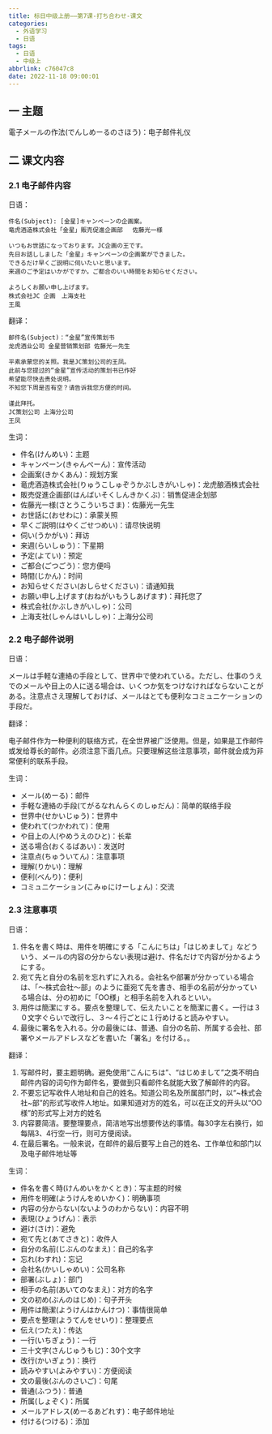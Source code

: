 ```yaml
---
title: 标日中级上册——第7课-打ち合わせ-课文
categories:
  - 外语学习
  - 日语
tags:
  - 日语
  - 中级上
abbrlink: c76047c8
date: 2022-11-18 09:00:01
---
```

## 一 主题

電子メールの作法(でんしめーるのさほう)：电子邮件礼仪

<!--more-->

## 二 课文内容

### 2.1 电子邮件内容

日语：

```
件名(Subject): [金星]キャンペーンの企画案。
竜虎酒造株式会社「金星」販売促進企画部 　佐藤光一様

いつもお世話になっております。JC企画の王です。
先日お話ししました「金星」キャンペーンの企画案ができました。
できるだけ早くご説明に伺いたいと思います。
来週のご予定はいかがですか。ご都合のいい時間をお知らせください。

よろしくお願い申し上げます。
株式会社JC 企画　上海支社
王風
```

翻译：

```
邮件名(Subject)：“金星”宣传策划书
龙虎酒业公司 金星营销策划部 佐藤光一先生

平素承蒙您的关照。我是JC策划公司的王凤。
此前与您提过的“金星”宣传活动的策划书已作好
希望能尽快去贵处说明。
不知您下周是否有空？请告诉我您方便的时间。

谨此拜托。
JC策划公司 上海分公司
王凤
```

生词：

* 件名(けんめい)：主题
* キャンペーン(きゃんぺーん)：宣传活动
* 企画案(きかくあん)：规划方案
* 竜虎酒造株式会社(りゅうこしゅぞうかぶしきがいしゃ)：龙虎酿酒株式会社
* 販売促進企画部(はんばいそくしんきかくぶ)：销售促进企划部
* 佐藤光一様(さとうこういちさま)：佐藤光一先生
* お世話に(おせわに)：承蒙关照
* 早くご説明(はやくごせつめい)：请尽快说明
* 伺い(うかがい)：拜访
* 来週(らいしゅう)：下星期
* 予定(よてい)：预定
* ご都合(ごつごう)：您方便吗
* 時間(じかん)：时间
* お知らせください(おしらせください)：请通知我
* お願い申し上げます(おねがいもうしあげます)：拜托您了
* 株式会社(かぶしきがいしゃ)：公司
* 上海支社(しゃんはいししゃ)：上海分公司

### 2.2 电子邮件说明

日语：

メールは手軽な連絡の手段として、世界中で使われている。ただし、仕事のうえでのメールや目上の人に送る場合は、いくつか気をつけなければならないことがある。注意点さえ理解しておけば、メールはとても便利なコミュニケーションの手段だ。

翻译：

电子邮件作为一种便利的联络方式，在全世界被广泛使用。但是，如果是工作邮件或发给尊长的邮件。必须注意下面几点。只要理解这些注意事项，邮件就会成为非常便利的联系手段。

生词：

* メール(めーる)：邮件
* 手軽な連絡の手段(てがるなれんらくのしゅだん)：简单的联络手段
* 世界中(せかいじゅう)：世界中
* 使われて(つかわれて)：使用
* や目上の人(やめうえのひと)：长辈
* 送る場合(おくるばあい)：发送时
* 注意点(ちゅういてん)：注意事项
* 理解(りかい)：理解
* 便利(べんり)：便利
* コミュニケーション(こみゅにけーしょん)：交流

### 2.3 注意事项

日语：

1. 件名を書く時は、用件を明確にする「こんにちは」「はじめまして」などういう、メールの内容の分からない表現は避け、件名だけで内容が分かるようにする。
2. 宛て先と自分の名前を忘れずに入れる。会社名や部署が分かっている場合は、「～株式会社～部」のように亜宛て先を書き、相手の名前が分かっている場合は、分の初めに「OO様」と相手名前を入れるといい。
3. 用件は簡潔にする。要点を整理して、伝えたいことを簡潔に書く。一行は３０文字ぐらいで改行し、３～４行ごとに１行めけると読みやすい。
4. 最後に署名を入れる。分の最後には、普通、自分の名前、所属する会社、部署やメールアドレスなどを書いた「署名」を付ける。。

翻译：

1. 写邮件时，要主题明确。避免使用“こんにちは”、“はじめまして”之类不明白邮件内容的词句作为邮件名，要做到只看邮件名就能大致了解邮件的内容。
2. 不要忘记写收件人地址和自己的姓名。知道公司名及所属部门时，以“~株式会社~部”的形式写收件人地址。如果知道对方的姓名，可以在正文的开头以“OO様”的形式写上对方的姓名
3. 内容要简洁。要整理要点，简洁地写出想要传达的事情。每30字左右换行，如每隔3、4行空一行，则可方便阅读。
4. 在最后署名。一般来说，在邮件的最后要写上自己的姓名、工作单位和部门以及电子邮件地址等

生词：

* 件名を書く時(けんめいをかくとき)：写主题的时候
* 用件を明確(ようけんをめいかく)：明确事项
* 内容の分からない(ないようのわからない)：内容不明
* 表現(ひょうげん)：表示
* 避け(さけ)：避免
* 宛て先と(あてさきと)：收件人
* 自分の名前(じぶんのなまえ)：自己的名字
* 忘れ(わすれ)：忘记
* 会社名(かいしゃめい)：公司名称
* 部署(ぶしょ)：部门
* 相手の名前(あいてのなまえ)：对方的名字
* 文の初め(ぶんのはじめ)：句子开头
* 用件は簡潔(ようけんはかんけつ)：事情很简单
* 要点を整理(ようてんをせいり)：整理要点
* 伝え(つたえ)：传达
* 一行(いちぎょう)：一行
* 三十文字(さんじゅうもじ)：30个文字
* 改行(かいぎょう)：换行
* 読みやすい(よみやすい)：方便阅读
* 文の最後(ぶんのさいご)：句尾
* 普通(ふつう)：普通
* 所属(しょぞく)：所属
* メールアドレス(めーるあどれす)：电子邮件地址
* 付ける(つける)：添加

  





